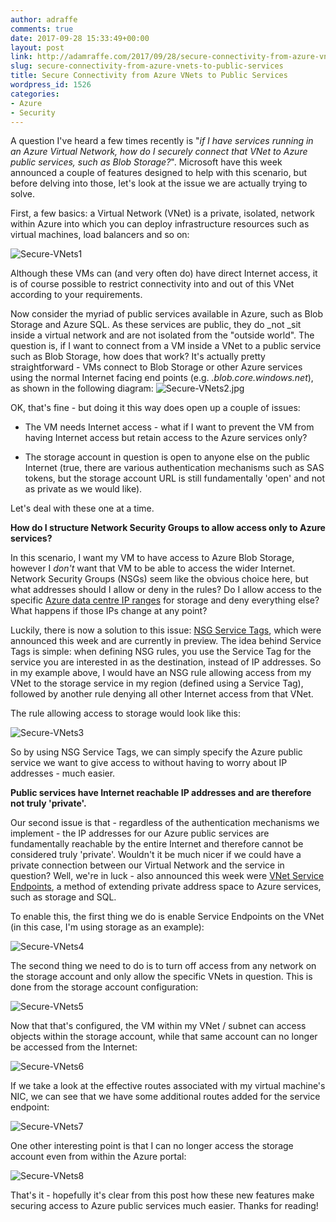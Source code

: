 ```yaml
---
author: adraffe
comments: true
date: 2017-09-28 15:33:49+00:00
layout: post
link: http://adamraffe.com/2017/09/28/secure-connectivity-from-azure-vnets-to-public-services/
slug: secure-connectivity-from-azure-vnets-to-public-services
title: Secure Connectivity from Azure VNets to Public Services
wordpress_id: 1526
categories:
- Azure
- Security
---
```


A question I've heard a few times recently is "_if I have services running in an Azure Virtual Network, how do I securely connect that VNet to Azure public services, such as Blob Storage?_". Microsoft have this week announced a couple of features designed to help with this scenario, but before delving into those, let's look at the issue we are actually trying to solve.

First, a few basics: a Virtual Network (VNet) is a private, isolated, network within Azure into which you can deploy infrastructure resources such as virtual machines, load balancers and so on:

![Secure-VNets1](https://adamraffe.files.wordpress.com/2017/09/secure-vnets11.jpg)

Although these VMs can (and very often do) have direct Internet access, it is of course possible to restrict connectivity into and out of this VNet according to your requirements.<!-- more -->

Now consider the myriad of public services available in Azure, such as Blob Storage and Azure SQL. As these services are public, they do _not _sit inside a virtual network and are not isolated from the "outside world". The question is, if I want to connect from a VM inside a VNet to a public service such as Blob Storage, how does that work? It's actually pretty straightforward - VMs connect to Blob Storage or other Azure services using the normal Internet facing end points (e.g. _<storageaccount>.blob.core.windows.net_), as shown in the following diagram:
![Secure-VNets2.jpg](https://adamraffe.files.wordpress.com/2017/09/secure-vnets22.jpg)

OK, that's fine - but doing it this way does open up a couple of issues:



	
  * The VM needs Internet access - what if I want to prevent the VM from having Internet access but retain access to the Azure services only?

	
  * The storage account in question is open to anyone else on the public Internet (true, there are various authentication mechanisms such as SAS tokens, but the storage account URL is still fundamentally 'open' and not as private as we would like).


Let's deal with these one at a time.

**How do I structure Network Security Groups to allow access only to Azure services?**

In this scenario, I want my VM to have access to Azure Blob Storage, however I _don't_ want that VM to be able to access the wider Internet. Network Security Groups (NSGs) seem like the obvious choice here, but what addresses should I allow or deny in the rules? Do I allow access to the specific [Azure data centre IP ranges](https://www.microsoft.com/en-gb/download/details.aspx?id=41653) for storage and deny everything else? What happens if those IPs change at any point?

Luckily, there is now a solution to this issue: [NSG Service Tags](https://docs.microsoft.com/en-us/azure/virtual-network/security-overview#service-tags), which were announced this week and are currently in preview. The idea behind Service Tags is simple: when defining NSG rules, you use the Service Tag for the service you are interested in as the destination, instead of IP addresses. So in my example above, I would have an NSG rule allowing access from my VNet to the storage service in my region (defined using a Service Tag), followed by another rule denying all other Internet access from that VNet.

The rule allowing access to storage would look like this:

![Secure-VNets3](https://adamraffe.files.wordpress.com/2017/09/secure-vnets31.jpg)

So by using NSG Service Tags, we can simply specify the Azure public service we want to give access to without having to worry about IP addresses - much easier.

**Public services have Internet reachable IP addresses and are therefore not truly 'private'.**

Our second issue is that - regardless of the authentication mechanisms we implement - the IP addresses for our Azure public services are fundamentally reachable by the entire Internet and therefore cannot be considered truly 'private'. Wouldn't it be much nicer if we could have a private connection between our Virtual Network and the service in question? Well, we're in luck - also announced this week were [VNet Service Endpoints](https://docs.microsoft.com/en-us/azure/virtual-network/virtual-network-service-endpoints-overview), a method of extending private address space to Azure services, such as storage and SQL.

To enable this, the first thing we do is enable Service Endpoints on the VNet (in this case, I'm using storage as an example):

![Secure-VNets4](https://adamraffe.files.wordpress.com/2017/09/secure-vnets4.jpg)

The second thing we need to do is to turn off access from any network on the storage account and only allow the specific VNets in question. This is done from the storage account configuration:

![Secure-VNets5](https://adamraffe.files.wordpress.com/2017/09/secure-vnets5.jpg)

Now that that's configured, the VM within my VNet / subnet can access objects within the storage account, while that same account can no longer be accessed from the Internet:

![Secure-VNets6](https://adamraffe.files.wordpress.com/2017/09/secure-vnets6.jpg)

If we take a look at the effective routes associated with my virtual machine's NIC, we can see that we have some additional routes added for the service endpoint:

![Secure-VNets7](https://adamraffe.files.wordpress.com/2017/09/secure-vnets7.jpg)

One other interesting point is that I can no longer access the storage account even from within the Azure portal:

![Secure-VNets8](https://adamraffe.files.wordpress.com/2017/09/secure-vnets8.jpg)

That's it - hopefully it's clear from this post how these new features make securing access to Azure public services much easier. Thanks for reading!




